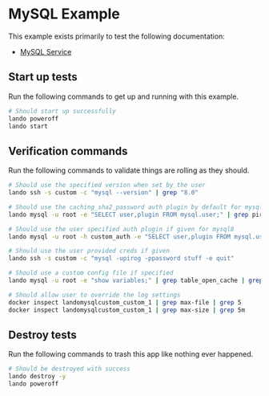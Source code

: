 MySQL Example
=============

This example exists primarily to test the following documentation:

* [MySQL Service](https://docs.devwithlando.io/tutorials/mysql.html)

Start up tests
--------------

Run the following commands to get up and running with this example.

```bash
# Should start up successfully
lando poweroff
lando start
```

Verification commands
---------------------

Run the following commands to validate things are rolling as they should.

```bash
# Should use the specified version when set by the user
lando ssh -s custom -c "mysql --version" | grep "8.0"

# Should use the caching_sha2_password auth plugin by default for mysql8
lando mysql -u root -e "SELECT user,plugin FROM mysql.user;" | grep pirog | grep caching_sha2_password

# Should use the user specified auth plugin if given for mysql8
lando mysql -u root -h custom_auth -e "SELECT user,plugin FROM mysql.user;" | grep mysql | grep mysql_native_password

# Should use the user provided creds if given
lando ssh -s custom -c "mysql -upirog -ppassword stuff -e quit"

# Should use a custom config file if specified
lando mysql -u root -e "show variables;" | grep table_open_cache | grep 513

# Should allow user to override the log settings
docker inspect landomysqlcustom_custom_1 | grep max-file | grep 5
docker inspect landomysqlcustom_custom_1 | grep max-size | grep 5m
```

Destroy tests
-------------

Run the following commands to trash this app like nothing ever happened.

```bash
# Should be destroyed with success
lando destroy -y
lando poweroff
```
